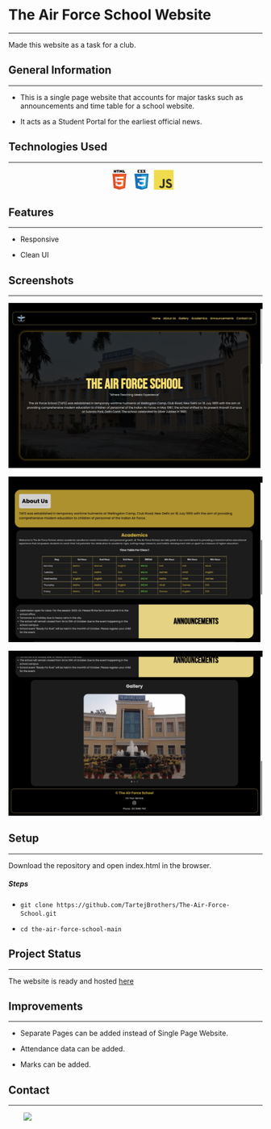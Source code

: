 <h1>The Air Force School Website</h1>
<hr><p>Made this website as a task for a club.</p><h2>General Information</h2>
<hr><ul>
<li>This is a single page website that accounts for major tasks such as announcements and time table for a school website.</li>
</ul><ul>
<li>It acts as a Student Portal for the earliest official news.</li>
</ul><h2>Technologies Used</h2>
<hr><ul align="center">
 <img src="https://raw.githubusercontent.com/devicons/devicon/master/icons/html5/html5-original-wordmark.svg" alt="html5" width="40" height="40"/>

<img src="https://raw.githubusercontent.com/devicons/devicon/master/icons/css3/css3-original-wordmark.svg" alt="css3" width="40" height="40"/>

<img src="https://raw.githubusercontent.com/devicons/devicon/master/icons/javascript/javascript-original.svg" alt="javascript" width="40" height="40"/>

</ul><h2>Features</h2>
<hr><ul>
<li>Responsive</li>
</ul><ul>
<li>Clean UI</li>
</ul><h2>Screenshots</h2>
<hr><p><img src="readme/1.jpg" alt=""></p><p><img src="readme/2.jpg" alt=""></p><p><img src="readme/3.jpg" alt=""></p><h2>Setup</h2>
<hr><p>Download the repository and open index.html in the browser.</p><h5>Steps</h5><ul>
<li><code>git clone https://github.com/TartejBrothers/The-Air-Force-School.git</code></li>
</ul><ul>
<li><code>cd the-air-force-school-main</code></li>

</ul>
<h2>Project Status</h2>
<hr><p>The website is ready and hosted <a href="https://theairforceschool.web.app/">here</a></p><h2>Improvements</h2>
<hr><ul>
<li>Separate Pages can be added instead of Single Page Website.</li>
</ul><ul>
<li>Attendance data can be added.</li>
</ul><ul>
<li>Marks can be added.</li>
</ul><h2>Contact</h2>
<hr><p><span style="margin-right: 30px;"></span><a href="https://www.linkedin.com/in/tartej/"><img target="_blank" src="https://cdn.jsdelivr.net/gh/devicons/devicon/icons/linkedin/linkedin-original.svg" style="width: 10%;"></a></p>
